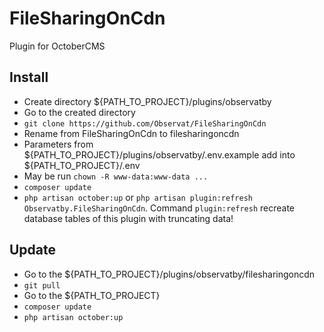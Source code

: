 # FileSharingOnCdn

Plugin for OctoberCMS

## Install

* Create directory ${PATH_TO_PROJECT}/plugins/observatby
* Go to the created directory
* `git clone https://github.com/Observat/FileSharingOnCdn`
* Rename from FileSharingOnCdn to filesharingoncdn
* Parameters from ${PATH_TO_PROJECT}/plugins/observatby/.env.example add into ${PATH_TO_PROJECT}/.env
* May be run `chown -R www-data:www-data ...`
* `composer update`
* `php artisan october:up` or `php artisan plugin:refresh Observatby.FileSharingOnCdn`.
 Command `plugin:refresh` recreate database tables of this plugin with truncating data!

## Update

* Go to the ${PATH_TO_PROJECT}/plugins/observatby/filesharingoncdn
* `git pull`
* Go to the ${PATH_TO_PROJECT}
* `composer update`
* `php artisan october:up`
